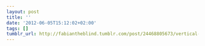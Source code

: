 ```yaml
---
layout: post
title: ''
date: '2012-06-05T15:12:02+02:00'
tags: []
tumblr_url: http://fabiantheblind.tumblr.com/post/24468805673/vertical-video-syndrome
---
```

